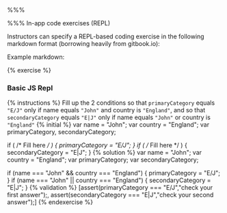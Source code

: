 %%%


%%%
In-app code exercises (REPL)

Instructors can specify a REPL-based coding exercise in the following markdown format (borrowing heavily from gitbook.io):

Example markdown:

{% exercise %}

### Basic JS Repl

{% instructions %}
Fill up the 2 conditions so that `primaryCategory` equals `"E/J"` only if name equals `"John"` and country is `"England"`, and so that `secondaryCategory` equals `"E|J"` only if name equals `"John"` or country is `"England"`
{% initial %}
var name = "John";
var country = "England";
var primaryCategory, secondaryCategory;

if ( /* Fill here */ ) {
    primaryCategory = "E/J";
}
if ( /* Fill here */ ) {
    secondaryCategory = "E|J";
}
{% solution %}
var name = "John";
var country = "England";
var primaryCategory;
var secondaryCategory;

if (name === "John" && country === "England") {
    primaryCategory = "E/J";
}
if (name === "John" || country === "England") {
    secondaryCategory = "E|J";
}
{% validation %}
[assert(primaryCategory === "E/J","check your first answer");,
assert(secondaryCategory === "E|J","check your second answer");]
{% endexercise %}

